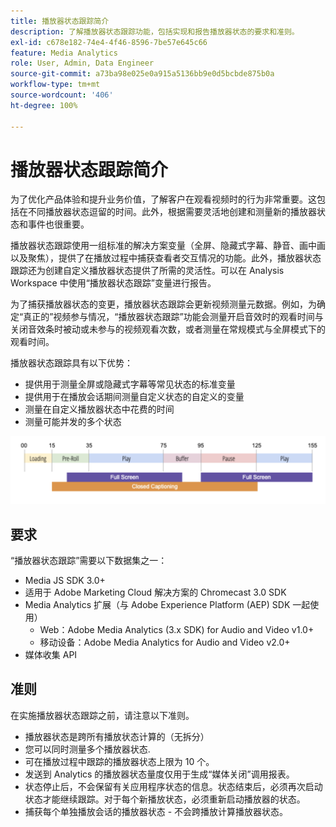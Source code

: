 ```yaml
---
title: 播放器状态跟踪简介
description: 了解播放器状态跟踪功能，包括实现和报告播放器状态的要求和准则。
exl-id: c678e182-74e4-4f46-8596-7be57e645c66
feature: Media Analytics
role: User, Admin, Data Engineer
source-git-commit: a73ba98e025e0a915a5136bb9e0d5bcbde875b0a
workflow-type: tm+mt
source-wordcount: '406'
ht-degree: 100%

---
```


# 播放器状态跟踪简介

为了优化产品体验和提升业务价值，了解客户在观看视频时的行为非常重要。这包括在不同播放器状态逗留的时间。此外，根据需要灵活地创建和测量新的播放器状态和事件也很重要。

播放器状态跟踪使用一组标准的解决方案变量（全屏、隐藏式字幕、静音、画中画以及聚焦），提供了在播放过程中捕获查看者交互情况的功能。此外，播放器状态跟踪还为创建自定义播放器状态提供了所需的灵活性。可以在 Analysis Workspace 中使用“播放器状态跟踪”变量进行报告。

为了捕获播放器状态的变更，播放器状态跟踪会更新视频测量元数据。例如，为确定“真正的”视频参与情况，“播放器状态跟踪”功能会测量开启音效时的观看时间与关闭音效条时被动或未参与的视频观看次数，或者测量在常规模式与全屏模式下的观看时间。

播放器状态跟踪具有以下优势：

* 提供用于测量全屏或隐藏式字幕等常见状态的标准变量
* 提供用于在播放会话期间测量自定义状态的自定义的变量
* 测量在自定义播放器状态中花费的时间
* 测量可能并发的多个状态

![播放器状态跟踪](assets/player_state_tracking.png)

## 要求

“播放器状态跟踪”需要以下数据集之一：
* Media JS SDK 3.0+
* 适用于 Adobe Marketing Cloud 解决方案的 Chromecast 3.0 SDK
* Media Analytics 扩展（与 Adobe Experience Platform (AEP) SDK 一起使用）
   * Web：Adobe Media Analytics (3.x SDK) for Audio and Video v1.0+
   * 移动设备：Adobe Media Analytics for Audio and Video v2.0+
* 媒体收集 API

## 准则

在实施播放器状态跟踪之前，请注意以下准则。

* 播放器状态是跨所有播放状态计算的（无拆分）
* 您可以同时测量多个播放器状态.
* 可在播放过程中跟踪的播放器状态上限为 10 个。
* 发送到 Analytics 的播放器状态量度仅用于生成“媒体关闭”调用报表。
* 状态停止后，不会保留有关应用程序状态的信息。状态结束后，必须再次启动状态才能继续跟踪。对于每个新播放状态，必须重新启动播放器的状态。
* 捕获每个单独播放会话的播放器状态 - 不会跨播放计算播放器状态。
